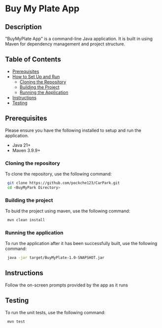 # Buy My Plate App

## Description 

"BuyMyPlate App" is a command-line Java application. It is built in using Maven for dependency management and project structure. 

## Table of Contents

- [Prerequisites](#prerequisites)
- [How to Set Up and Run](#how-to-set-up-and-run)
  - [Cloning the Repository](#cloning-the-repository)
  - [Building the Project](#building-the-project)
  - [Running the Application](#running-the-application)
- [Instructions](#instructions)
- [Testing](#testing)




## Prerequisites 

Please ensure you have the following installed to setup and run the application.

- Java 21+
- Maven 3.9.9+

### Cloning the repository 

To clone the repository, use the following command: 

 ```bash
  git clone https://github.com/pockche123/CarPark.git
  cd <BuyMyPark Directory>
  ```

### Building the project 

To buid the project using maven, use the following command: 

 ```bash
  mvn clean install 
  ```

### Running the application 

To run the application after it has been successfully built, use the following command: 

 ```bash
  java -jar target/BuyMyPlate-1.0-SNAPSHOT.jar
  ```


## Instructions 

Follow the on-screen prompts provided by the app as it runs

## Testing 

To run the unit tests, use the following command: 

 ```bash
  mvn test
  ```

